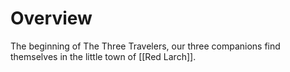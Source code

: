 # Overview

The beginning of The Three Travelers, our three companions find themselves in the little town of [[Red Larch]]. 